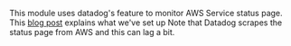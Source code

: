 This module uses datadog's feature to monitor AWS Service status page.
This [blog post](https://www.datadoghq.com/blog/aws-outage-datadog-alerts-you/) explains what we've set up
Note that Datadog scrapes the status page from AWS and this can lag a bit.